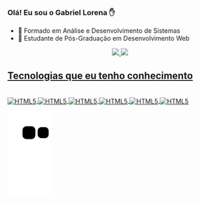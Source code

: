 
### Olá! Eu sou o Gabriel Lorena ✋

- 🔭 Formado em Análise e Desenvolvimento de Sistemas
- 🌱 Estudante de Pós-Graduação em Desenvolvimento Web

<div align="center">
  <a href="https://github.com/gabriellorena">
  <img height="180em" src="https://github-readme-stats.vercel.app/api?username=gabriellorena&show_icons=true&theme=dracula&include_all_commits=true&count_private=true"/>
  <img height="180em" src="https://github-readme-stats.vercel.app/api/top-langs/?username=gabriellorena&layout=compact&langs_count=7&theme=dracula"/>
</div>

## Tecnologias que eu tenho conhecimento
  
<div style ="display: incline_block"><br/> 
<img align="center" alt="HTML5" src="https://img.shields.io/badge/HTML5-E34F26?style=for-the-badge&logo=html5&logoColor=white">
<img align="center" alt="HTML5" src="https://img.shields.io/badge/CSS3-1572B6?style=for-the-badge&logo=css3&logoColor=white">
<img align="center" alt="HTML5" src="https://img.shields.io/badge/JavaScript-F7DF1E?style=for-the-badge&logo=javascript&logoColor=black">
<img align="center" alt="HTML5" src="https://img.shields.io/badge/Java-ED8B00?style=for-the-badge&logo=openjdk&logoColor=whitee">
<img align="center" alt="HTML5" src="https://img.shields.io/badge/C-00599C?style=for-the-badge&logo=c&logoColor=white">
<img align="center" alt="HTML5" src="https://img.shields.io/badge/C%23-239120?style=for-the-badge&logo=c-sharp&logoColor=white">
</div>

![snake gif](https://github.com/GabrielLorena/GabrielLorena/blob/output/github-contribution-grid-snake.svg)
